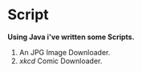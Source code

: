 # Script
**Using Java i've written some Scripts.**
1. An JPG Image Downloader.
2. *xkcd* Comic Downloader.